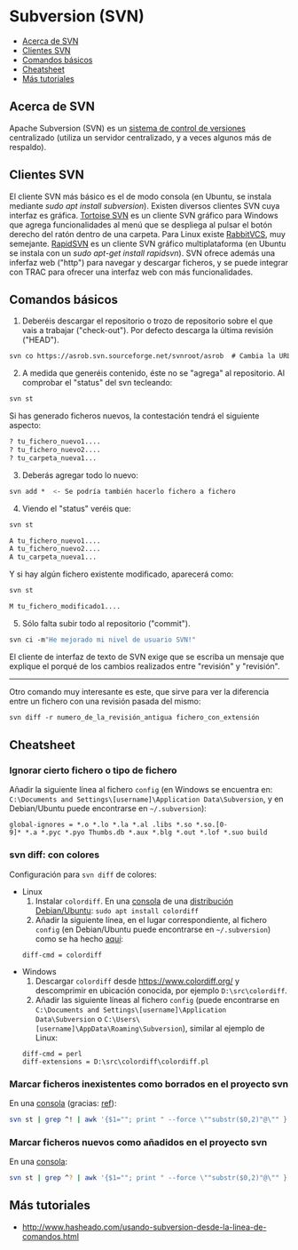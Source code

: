 # Subversion (SVN)

- [Acerca de SVN](#acerca-de-svn)
- [Clientes SVN](#clientes-svn)
- [Comandos básicos](#comandos-básicos)
- [Cheatsheet](#cheatsheet)
- [Más tutoriales](#más-tutoriales)

## Acerca de SVN
Apache Subversion (SVN) es un [sistema de control de versiones](README.md) centralizado (utiliza un servidor centralizado, y a veces algunos más de respaldo).

## Clientes SVN
El cliente SVN más básico es el de modo consola (en Ubuntu, se instala mediante *sudo apt install subversion*). Existen diversos clientes SVN cuya interfaz es gráfica. [Tortoise SVN](http://tortoisesvn.net/downloads) es un cliente SVN gráfico para Windows que agrega funcionalidades al menú que se despliega al pulsar el botón derecho del ratón dentro de una carpeta. Para Linux existe [RabbitVCS](http://www.rabbitvcs.org), muy semejante. [RapidSVN](http://rapidsvn.tigris.org) es un cliente SVN gráfico multiplataforma (en Ubuntu se instala con un *sudo apt-get install rapidsvn*). SVN ofrece además una inferfaz web ("http") para navegar y descargar ficheros, y se puede integrar con TRAC para ofrecer una interfaz web con más funcionalidades.

## Comandos básicos
1. Deberéis descargar el repositorio o trozo de repositorio sobre el que vais a trabajar ("check-out"). Por defecto descarga la última revisión ("HEAD").
```bash
svn co https://asrob.svn.sourceforge.net/svnroot/asrob  # Cambia la URL (http...) por la del repositorio en cuestión. Posiblemente necesites escribir tu contraseña de usuario del repositorio
```

2. A medida que generéis contenido, éste no se "agrega" al repositorio. Al comprobar el "status" del svn tecleando:
```bash
svn st
```

Si has generado ficheros nuevos, la contestación tendrá el siguiente aspecto:
```bash
? tu_fichero_nuevo1....
? tu_fichero_nuevo2....
? tu_carpeta_nueva1...
```

3. Deberás agregar todo lo nuevo:
```bash
svn add *  <- Se podría también hacerlo fichero a fichero
```

4. Viendo el "status" veréis que:
```bash
svn st

A tu_fichero_nuevo1....
A tu_fichero_nuevo2....
A tu_carpeta_nueva1...
```

Y si hay algún fichero existente modificado, aparecerá como:
```bash
svn st

M tu_fichero_modificado1....
```

5. Sólo falta subir todo al repositorio ("commit").
```bash
svn ci -m"He mejorado mi nivel de usuario SVN!"
```

El cliente de interfaz de texto de SVN exige que se escriba un mensaje que explique el porqué de los cambios realizados entre "revisión" y "revisión".

-----

Otro comando muy interesante es este, que sirve para ver la diferencia entre un fichero con una revisión pasada del mismo:

```bash
svn diff -r numero_de_la_revisión_antigua fichero_con_extensión
```

## Cheatsheet

### Ignorar cierto fichero o tipo de fichero
Añadir la siguiente línea al fichero `config` (en Windows se encuentra en: `C:\Documents and Settings\[username]\Application Data\Subversion`, y en Debian/Ubuntu puede encontrarse en `~/.subversion`):
```
global-ignores = *.o *.lo *.la *.al .libs *.so *.so.[0-9]* *.a *.pyc *.pyo Thumbs.db *.aux *.blg *.out *.lof *.suo build
```

### svn diff: con colores
Configuración para `svn diff` de colores:
- Linux
  1. Instalar `colordiff`. En una [consola](../linux/bash.md) de una [distribución Debian/Ubuntu](../linux/introduction.md#qué-es-una-distribución-de-linux): `sudo apt install colordiff`
  2. Añadir la siguiente línea, en el lugar correspondiente, al fichero `config` (en Debian/Ubuntu puede encontrarse en `~/.subversion`) como se ha hecho [aquí](https://github.com/asrob-uc3m/tutoriales/commit/708348f02fe1b11cbe0982121fb6f2e098df5886):
    ```
    diff-cmd = colordiff
    ```
- Windows
  1. Descargar `colordiff` desde <https://www.colordiff.org/> y descomprimir en ubicación conocida, por ejemplo `D:\src\colordiff`.
  2. Añadir las siguiente líneas al fichero `config` (puede encontrarse en `C:\Documents and Settings\[username]\Application Data\Subversion` o `C:\Users\[username]\AppData\Roaming\Subversion`), similar al ejemplo de Linux:
    ```
    diff-cmd = perl
    diff-extensions = D:\src\colordiff\colordiff.pl
    ```

### Marcar ficheros inexistentes como borrados en el proyecto svn
En una [consola](../linux/bash.md) (gracias: [ref](https://stackoverflow.com/questions/9600382/svn-command-to-delete-all-locally-missing-files)):
```bash
svn st | grep ^! | awk '{$1=""; print " --force \""substr($0,2)"@\"" }' | xargs svn rm
```

### Marcar ficheros nuevos como añadidos en el proyecto svn
En una [consola](../linux/bash.md):
```bash
svn st | grep ^? | awk '{$1=""; print " --force \""substr($0,2)"@\"" }' | xargs svn add
```

## Más tutoriales
- http://www.hasheado.com/usando-subversion-desde-la-linea-de-comandos.html
